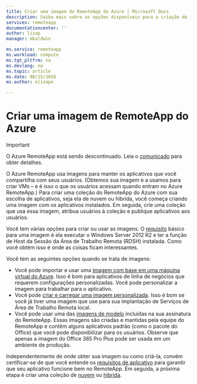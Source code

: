 ```yaml
---
title: Criar uma imagem do RemoteApp do Azure | Microsoft Docs
description: Saiba mais sobre as opções disponíveis para a criação de imagens para o RemoteApp do Azure
services: remoteapp
documentationcenter: ''
author: lizap
manager: mbaldwin

ms.service: remoteapp
ms.workload: compute
ms.tgt_pltfrm: na
ms.devlang: na
ms.topic: article
ms.date: 08/15/2016
ms.author: elizapo

---
```

# Criar uma imagem de RemoteApp do Azure
> [!IMPORTANT]
> O Azure RemoteApp está sendo descontinuado. Leia o [comunicado](https://go.microsoft.com/fwlink/?linkid=821148) para obter detalhes.
> 
> 

O Azure RemoteApp usa imagens para manter os aplicativos que você compartilha com seus usuários. (Obtemos sua imagem e a usamos para criar VMs – e é isso o que os usuários acessam quando entram no Azure RemoteApp.) Para criar uma coleção do RemoteApp do Azure com sua escolha de aplicativos, seja ela de nuvem ou híbrida, você começa criando uma imagem com os aplicativos instalados. Em seguida, crie uma coleção que usa essa imagem, atribua usuários à coleção e publique aplicativos aos usuários.

Você tem várias opções para criar ou usar as imagens. O [requisito](remoteapp-imagereqs.md) básico para uma imagem é ela executar o Windows Server 2012 R2 e ter a função de Host da Sessão da Área de Trabalho Remota (RDSH) instalada. Como você obtém isso é onde as coisas ficam interessantes.

Você tem as seguintes opções quando se trata de imagens:

* Você pode importar e usar uma [imagem com base em uma máquina virtual do Azure](remoteapp-image-on-azurevm.md). Isso é bom para aplicativos de linha de negócios que requerem configurações personalizadas. Você pode personalizar a imagem para trabalhar para o aplicativo.
* Você pode [criar e carregar uma imagem personalizada](remoteapp-create-custom-image.md). Isso é bom se você já tiver uma imagem que use para sua implantação de Serviços de Área de Trabalho Remota local.
* Você pode usar uma das [imagens de modelo](remoteapp-images.md) incluídas na sua assinatura do RemoteApp. Essas imagens são criadas e mantidas pela equipe do RemoteApp e contêm alguns aplicativos padrão (como o pacote do Office) que você pode disponibilizar para os usuários. Observe que apenas a imagem do Office 365 Pro Plus pode ser usada em um ambiente de produção.

Independentemente de onde obter sua imagem ou como criá-la, convém certificar-se de que você entende os [requisitos de aplicativo](remoteapp-appreqs.md) para garantir que seu aplicativo funcione bem no RemoteApp. Em seguida, a próxima etapa é criar uma coleção de [nuvem](remoteapp-create-cloud-deployment.md) ou [híbrida](remoteapp-create-hybrid-deployment.md).

<!---HONumber=AcomDC_0817_2016-->